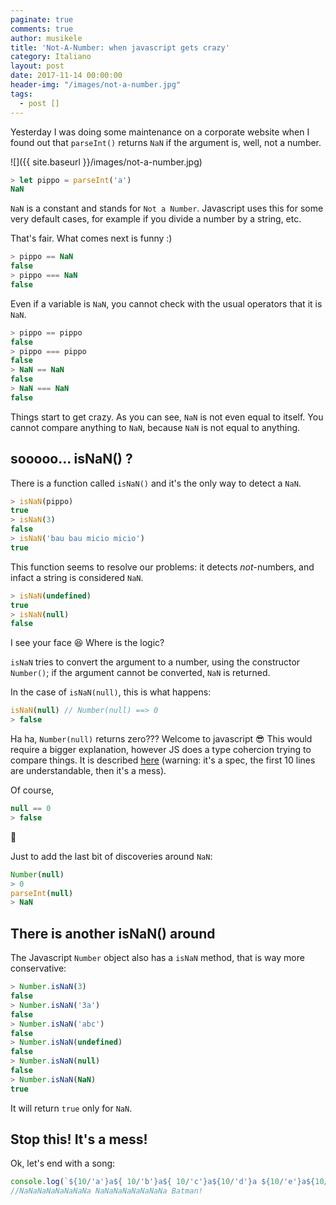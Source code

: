 ```yaml
---
paginate: true
comments: true
author: musikele
title: 'Not-A-Number: when javascript gets crazy'
category: Italiano
layout: post
date: 2017-11-14 00:00:00
header-img: "/images/not-a-number.jpg"
tags:
  - post []
---
```

Yesterday I was doing some maintenance on a corporate website when I found out that `parseInt()` returns `NaN` if the argument is, well, not a number.

![]({{ site.baseurl }}/images/not-a-number.jpg)

```javascript
> let pippo = parseInt('a')
NaN
```

`NaN` is a constant and stands for `Not a Number`. Javascript uses this for some very default cases, for example if you divide a number by a string, etc.

That's fair. What comes next is funny :)

```javascript 
> pippo == NaN
false
> pippo === NaN
false
```

Even if a variable is `NaN`, you cannot check with the usual operators that it is `NaN`.

```javascript
> pippo == pippo
false
> pippo === pippo
false
> NaN == NaN
false
> NaN === NaN
false
```

Things start to get crazy. As you can see, `NaN` is not even equal to itself. You cannot compare anything to `NaN`, because `NaN` is not equal to anything.

## sooooo... isNaN() ?

There is a function called `isNaN()` and it's the only way to detect a `NaN`.

```javascript
> isNaN(pippo)
true
> isNaN(3)
false
> isNaN('bau bau micio micio')
true
```

This function seems to resolve our problems: it detects _not_-numbers, and infact a string is considered `NaN`.

```javascript
> isNaN(undefined)
true
> isNaN(null)
false
```

I see your face 😆 Where is the logic?

`isNaN` tries to convert the argument to a number, using the constructor `Number()`; if the argument cannot be converted, `NaN` is returned.

In the case of `isNaN(null)`, this is what happens:

```javascript
isNaN(null) // Number(null) ==> 0 
> false 
```

Ha ha, `Number(null)` returns zero??? Welcome to javascript 😎 This would require a bigger explanation, however JS does a type cohercion trying to compare things. It is described [here](http://www.ecma-international.org/ecma-262/5.1/#sec-9.3) (warning: it's a spec, the first 10 lines are understandable, then it's a mess).

Of course,

```javascript
null == 0
> false
```

🙂

Just to add the last bit of discoveries around `NaN`:

```javascript
Number(null)
> 0
parseInt(null) 
> NaN
```

## There is another isNaN() around

The Javascript `Number` object also has a `isNaN` method, that is way more conservative:

```javascript 
> Number.isNaN(3)
false
> Number.isNaN('3a')
false
> Number.isNaN('abc')
false
> Number.isNaN(undefined)
false
> Number.isNaN(null)
false
> Number.isNaN(NaN)
true
```

It will return `true` only for `NaN`.

## Stop this! It's a mess!

Ok, let's end with a song:

```javascript
console.log(`${10/'a'}a${ 10/'b'}a${ 10/'c'}a${10/'d'}a ${10/'e'}a${10/'f'}a${10/'g'}a${ 10/'h'}a Batman!`)
//NaNaNaNaNaNaNaNa NaNaNaNaNaNaNaNa Batman!
```
